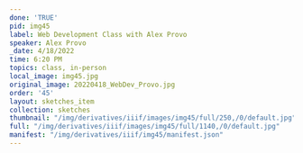 ```yaml
---
done: 'TRUE'
pid: img45
label: Web Development Class with Alex Provo
speaker: Alex Provo
_date: 4/18/2022
time: 6:20 PM
topics: class, in-person
local_image: img45.jpg
original_image: 20220418_WebDev_Provo.jpg
order: '45'
layout: sketches_item
collection: sketches
thumbnail: "/img/derivatives/iiif/images/img45/full/250,/0/default.jpg"
full: "/img/derivatives/iiif/images/img45/full/1140,/0/default.jpg"
manifest: "/img/derivatives/iiif/img45/manifest.json"
---
```

